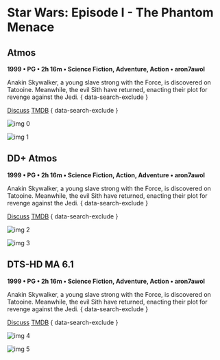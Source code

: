# Star Wars: Episode I - The Phantom Menace

## Atmos

**1999 • PG • 2h 16m • Science Fiction, Adventure, Action • aron7awol**

Anakin Skywalker, a young slave strong with the Force, is discovered on Tatooine. Meanwhile, the evil Sith have returned, enacting their plot for revenge against the Jedi.
{ data-search-exclude }

[Discuss](https://www.avsforum.com/threads/bass-eq-for-filtered-movies.2995212/post-56903752)  [TMDB](https://www.themoviedb.org/movie/1893)
{ data-search-exclude }

![img 0](https://i.imgur.com/MncjT7F.jpg)

![img 1](https://i.imgur.com/th2NYe6.jpg)

## DD+ Atmos

**1999 • PG • 2h 16m • Science Fiction, Action, Adventure • aron7awol**

Anakin Skywalker, a young slave strong with the Force, is discovered on Tatooine. Meanwhile, the evil Sith have returned, enacting their plot for revenge against the Jedi.
{ data-search-exclude }

[Discuss](https://www.avsforum.com/threads/bass-eq-for-filtered-movies.2995212/post-56903752)  [TMDB](https://www.themoviedb.org/movie/1893)
{ data-search-exclude }

![img 2](https://i.imgur.com/MncjT7F.jpg)

![img 3](https://i.imgur.com/th2NYe6.jpg)

## DTS-HD MA 6.1

**1999 • PG • 2h 16m • Science Fiction, Adventure, Action • aron7awol**

Anakin Skywalker, a young slave strong with the Force, is discovered on Tatooine. Meanwhile, the evil Sith have returned, enacting their plot for revenge against the Jedi.
{ data-search-exclude }

[Discuss](https://www.avsforum.com/threads/bass-eq-for-filtered-movies.2995212/post-56903752)  [TMDB](https://www.themoviedb.org/movie/1893)
{ data-search-exclude }

![img 4](https://i.imgur.com/MncjT7F.jpg)

![img 5](https://i.imgur.com/th2NYe6.jpg)

